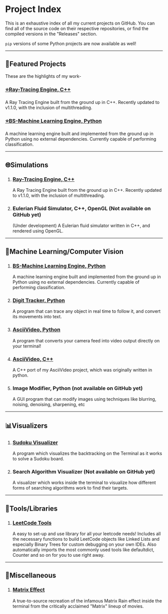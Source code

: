 <h1>Project Index</h1>
<p>This is an exhaustive index of all my current projects on GitHub. You can find all of the source code on their respective repositories, or find the compiled versions in the "Releases" section.</p>
<p><code>pip</code> versions of some Python projects are now available as well!</p>
<hr>
<h2>🌟Featured Projects</h2>
<p>These are the highlights of my work-</p>
<h3><a href="https://github.com/birinders/RT-Engine">⭐Ray-Tracing Engine, C++</a></h3>
<p>A Ray Tracing Engine built from the ground up in C++. Recently updated to v1.1.0, with the inclusion of multithreading.</p>
<h3><a href="https://github.com/birinders/BS-ML_Engine--Python">⭐BS-Machine Learning Engine, Python</a></h3>
<p>A machine learning engine built and implemented from the ground up in Python using no external dependencies. Currently capable of performing classification.</p>
<hr>

<h2>🌐Simulations</h2>
<ol>
<li><h3><a href="https://github.com/birinders/RT-Engine">Ray-Tracing Engine, C++</a></h3>
  A Ray Tracing Engine built from the ground up in C++. Recently updated to v1.1.0, with the inclusion of multithreading.</p>
<li><h3>Eulerian Fluid Simulator, C++, OpenGL (Not available on GitHub yet)</h3>
  (Under development) A Eulerian fluid simulator written in C++, and rendered using OpenGL.</p>
</ol>

<hr>

<h2>🤖Machine Learning/Computer Vision</h2>
<ol>
<li><h3><a href="https://github.com/birinders/BS-ML_Engine--Python">BS-Machine Learning Engine, Python</a></h3>
  A machine learning engine built and implemented from the ground up in Python using no external dependencies. Currently capable of performing classification.</p>
  
<li><h3><a href="https://github.com/birinders/DigitTracker">Digit Tracker, Python</a></h3>
   A program that can trace any object in real time to follow it, and convert its movements into text.</p>
   
<li><h3><a href="https://github.com/birinders/AsciiVideo">AsciiVideo, Python</a></h3>
  A program that converts your camera feed into video output directly on your terminal!</p>
  
<li><h3><a href="https://github.com/birinders/AsciiVideoCPP">AsciiVideo, C++</a></h3>
  A C++ port of my AsciiVideo project, which was originally written in python.</p>
  
<li><h3>Image Modifier, Python (not available on GitHub yet)</h3>
  A GUI program that can modify images using techniques like blurring, noising, denoising, sharpening, etc</p>
</ol>
<hr>

<h2>📊Visualizers</h2>
<ol>
<li><h3><a href="https://github.com/birinders/SudokuVisualizer">Sudoku Visualizer</a></h3>
  A program which visualizes the backtracking on the Terminal as it works to solve a Sudoku board.</p>
<li><h3>Search Algorithm Visualizer (Not available on GitHub yet)</h3>
  A visualizer which works inside the terminal to visualize how different forms of searching algorithms work to find their targets.</p>
</ol>
<hr>

<h2>🧰Tools/Libraries</h2>
<ol>
<li><h3><a href="https://github.com/birinders/LeetCode-Tools">LeetCode Tools</a></h3>
  A easy to set-up and use library for all your leetcode needs! Includes all the necessary functions to build LeetCode objects like Linked Lists and especially Binary Trees for custom debugging on your own IDEs. Also automatically imports the most commonly used tools like defaultdict, Counter and so on for you to use right away.
</ol>
<hr>

<h2>🔧Miscellaneous</h2>
<ol>
<li><h3><a href="https://github.com/birinders/MatrixEffect">Matrix Effect</a></h3>
  A true-to-source recreation of the infamous Matrix Rain effect inside the terminal from the critically acclaimed "Matrix" lineup of movies.
</ol>
